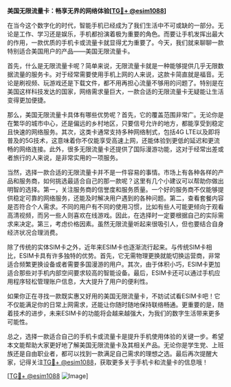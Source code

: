 **美国无限流量卡：畅享无界的网络体验[[TG💪+ @esim1088](https://t.me/s/esim1088)]**

在当今这个数字化的时代，智能手机已经成为了我们生活中不可或缺的一部分。无论是工作、学习还是娱乐，手机都扮演着极为重要的角色。而要让手机发挥出最大的作用，一款优质的手机卡或流量卡就显得尤为重要了。今天，我们就来聊聊一款特别适合美国用户的产品——美国无限流量卡。

首先，什么是无限流量卡呢？简单来说，无限流量卡就是一种能够提供几乎无限数据流量的服务卡。对于经常需要使用手机上网的人来说，这款卡简直就是福音。无论是刷视频、玩游戏还是下载文件，都不用再担心流量不够用的问题了。特别是在美国这样科技发达的国家，网络需求量巨大，一款合适的无限流量卡无疑能让生活变得更加便捷。

那么，美国无限流量卡具体有哪些优势呢？首先，它的覆盖范围非常广。无论你是在繁华的城市中心，还是偏远的乡村地区，只要信号允许的地方，都能享受到稳定且快速的网络服务。其次，这类卡通常支持多种网络制式，包括4G LTE以及即将普及的5G技术，这意味着你不仅能享受高速上网，还能体验到更低的延迟和更流畅的网络连接。此外，很多无限流量卡还提供了国际漫游功能，这对于经常出差或者旅行的人来说，是非常实用的一项服务。

当然，选择一款合适的无限流量卡并不是一件容易的事情。市场上有各种各样的产品和服务商，如何挑选最适合自己的那一款呢？这里有几个小建议可以帮助你做出明智的选择。第一，关注服务商的信誉度和服务质量。一个好的服务商不仅能够提供稳定可靠的网络服务，还能及时解决用户遇到的各种问题。第二，查看套餐内容是否符合个人需求。不同的用户有不同的使用习惯，比如有些人可能更倾向于观看高清视频，而另一些人则喜欢在线游戏。因此，在选择时一定要根据自己的实际需求来决定。第三，考虑价格因素。虽然无限流量听起来很吸引人，但也要结合自身经济状况合理消费。

除了传统的实体SIM卡之外，近年来ESIM卡也逐渐流行起来。与传统SIM卡相比，ESIM卡具有许多独特的优势。首先，它无需物理更换就能切换运营商，非常适合频繁更换设备或者需要多国漫游的用户。其次，由于体积小巧，ESIM卡更加适合那些对手机内部空间要求较高的智能设备。最后，ESIM卡还可以通过手机应用程序轻松管理账户信息，大大提升了用户的便利性。

如果你正在寻找一款既实惠又好用的美国无限流量卡，不妨试试看ESIM卡吧！它不仅能满足你的日常上网需求，还能让你随时随地保持联络畅通。更重要的是，随着技术的进步，未来ESIM卡的功能将会越来越强大，为我们的数字生活带来更多可能性。

总之，选择一款适合自己的手机卡或流量卡是提升手机使用体验的关键一步。希望本文能帮助大家更好地了解美国无限流量卡及其相关产品。无论你是学生党、上班族还是自由职业者，都可以找到一款满足自己需求的理想之选。最后再次提醒大家，记得关注[TG💪+ @esim1088](https://t.me/s/esim1088)，获取更多关于手机卡和流量卡的信息哦！

[[TG💪+ @esim1088](https://t.me/s/esim1088) ![Image](https://i.postimg.cc/4NQfJmqS/Snipaste-2025-05-13-00-14-12.png)]